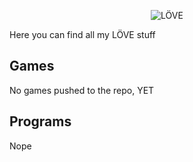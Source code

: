 <p align="center">
  <img src="http://imgur.com/c9KGgDO" alt="LÖVE"/>
</p>
Here you can find all my LÖVE stuff

Games
-----------------------------
No games pushed to the repo, YET


Programs
-----------------------------
Nope
